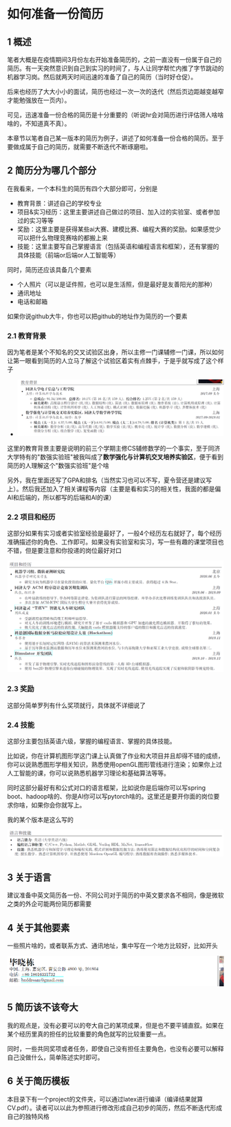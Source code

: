 # 如何准备一份简历

## 1 概述

笔者大概是在疫情期间3月份左右开始准备简历的，之前一直没有一份属于自己的简历。有一天突然意识到自己到实习的时间了，与人让同学帮忙内推了字节跳动的机器学习岗。然后就两天时间迅速的准备了自己的简历（当时好仓促）。

后来也经历了大大小小的面试，简历也经过一次一次的迭代（然后页边距越变越窄才能勉强放在一页内）。

可见，迅速准备一份合格的简历是十分重要的（听说hr会对简历进行评估筛人啥啥啥的，不知道真不真）。

本章节以笔者自己某一版本的简历为例子，讲述了如何准备一份合格的简历。至于要做成属于自己的简历，就需要不断迭代不断琢磨啦。



## 2 简历分为哪几个部分

在我看来，一个本科生的简历有四个大部分即可，分别是

* 教育背景：讲述自己的学校专业
* 项目&实习经历：这里主要讲述自己做过的项目、加入过的实验室、或者参加过的实习等等
* 奖励：这里主要是获得某些ai大赛、建模比赛、编程大赛的奖励。如果感觉少可以把什么物理竞赛啥的都搬上来
* 技能：这里主要写自己掌握语言（包括英语和编程语言和框架），还有掌握的具体技能（前端or后端or人工智能等）

同时，简历还应该具备几个要素

* 个人照片（可以是证件照，也可以是生活照，但是最好是友善阳光的那种）
* 通讯地址
* 电话和邮箱

如果你说github大牛，你也可以把github的地址作为简历的一个要素

### 2.1 教育背景

因为笔者是某个不知名的交叉试验区出身，所以主修一门课辅修一门课，所以如何让第一眼看到简历的人立马了解这个试验区着实有点棘手，于是乎就写成了这个样子

* ![1613748422634](assets/1613748422634.png)

这里的教育背景主要是说明的前三个学期主修CS辅修数学的一个事实，至于同济大学特有的"数强实验班"被我叫成了**数学强化与计算机交叉培养实验区**，便于看到简历的人理解这个"数强实验班"是个啥

另外，我在里面还写了GPA和排名（当然实习也可以不写，夏令营还是建议写上）。然后我还加入了相关课程等内容（主要是看和实习的相关性，我面的都是偏AI和后端的，所以都写的后端和AI的课）



### 2.2 项目和经历

这部分如果有实习或者实验室经验是最好了，一般4个经历左右就好了，每个经历准确描述你的角色、工作即可。如果没有实验室和实习，写一些有趣的课堂项目也不错，但是要注意和你投递的岗位最好对口

![1613748683608](assets/1613748683608.png)

### 2.3 奖励

这部分简单罗列有什么奖项就行，具体就不详细说了

### 2.4 技能

这部分主要包括英语六级，掌握的编程语言、掌握的具体技能。

比如说，你在计算机图形学这门课上认真做了作业和大项目并且却得不错的成绩，你可以说熟悉图形学相关知识，熟悉使用openGL图形管线进行渲染；如果你上过人工智能的课，你可以说熟悉机器学习理论和基础算法等等。

同时这部分最好有和公式对口的语言框架，比如说你是后端你可以写spring boot、hadoop啥的、你是AI你可以写pytorch啥的。这里还是要开你面的岗位要求你啥，如果你会你就写上。

我的某个版本是这么写的

![1613749008276](assets/1613749008276.png)

## 3 关于语言

建议准备中英文简历各一份、不同公司对于简历的中英文要求各不相同，像是微软之类的外企可能两份简历都需要

## 4 关于其他要素

一些照片啥的，或者联系方式、通讯地址，集中写在一个地方比较好，比如开头

![1613749256473](assets/1613749256473.png)

## 5 简历该不该夸大

我的观点是，没有必要可以的夸大自己的某项成果，但是也不要平铺直叙。如果在某个经历里真的担任的比较重要的角色就写的比较重要一点。

同时，一些共同奖项或者任务，即使自己没有担任主要角色，也没有必要可以解释自己没做什么，简单陈述实时即可。

## 6 关于简历模板

本目录下有一个project的文件夹，可以通过latex进行编译（编译结果就算CV.pdf）。读者可以以此为参照进行修改形成自己初步的简历，然后不断迭代形成自己的独特风格

